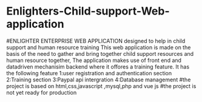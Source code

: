 # Enlighters-Child-support-Web-application
#ENLIGHTER ENTERPRISE WEB APPLICATION designed to help in child support and human resource training
This web application is made on the basis of the need to gather and bring together child support resources and human resource together,
The application makes use of front end and datadriven mechanisim backend where it offores a training feature.
It has the following feature
1:user registration and authentication section
2:Training section
3:Paypal api intergration
4:Database management
#the project is based on html,css,javascript ,mysql,php and vue js
#the project is not yet  ready for production
